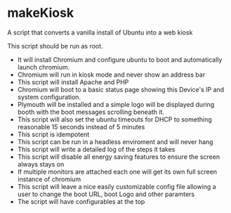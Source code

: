 # makeKiosk
A script that converts a vanilla install of Ubuntu into a web kiosk 


This script should be run as root. 
- It will install Chromium and configure ubuntu to boot and automatically launch chromium. 
- Chromium will run in kiosk mode and never show an address bar
- This script will install Apache and PHP
- Chromium will boot to a basic status page showing this Device's IP and system configuration. 
- Plymouth will be installed and a simple logo will be displayed during booth with the boot messages scrolling beneath it.
- This script will also set the ubuntu timeouts for DHCP to something reasonable 15 seconds instead of 5 minutes
- This script is idempotent
- This script can be run in a headless enviroment and will never hang
- This script will write a detailed log of the steps it takes
- This script will disable all energy saving features to ensure the screen always stays on
- If multiple monitors are attached each one will get its own full screen instance of chromium
- This script will leave a nice easily customizable config file allowing a user to change the boot URL, boot Logo and other paramters
- The script will have configurables at the top


